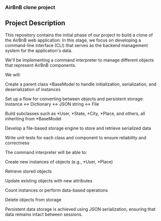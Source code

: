 ### AirBnB clone project

## Project Description

This repository contains the initial phase of our project to build a clone of the AirBnB web application. In this stage, we focus on developing a command-line interface (CLI) that serves as the backend management system for the application's data.

We'll be implementing a command interpreter to manage different objects that represent AirBnB components.

We will:

Create a parent class *BaseModel to handle initialization, serialization, and deserialization of instances

Set up a flow for converting between objects and persistent storage:
Instance ↔ Dictionary ↔ JSON string ↔ File

Build subclasses such as *User, *State, *City, *Place, and others, all inheriting from *BaseModel

Develop a file-based storage engine to store and retrieve serialized data

Write unit tests for each class and component to ensure reliability and correctness


The command interpreter will be able to:

Create new instances of objects (e.g., *User, *Place)

Retrieve stored objects

Update existing objects with new attributes

Count instances or perform data-based operations

Delete objects from storage

Persistent data storage is achieved using JSON serialization, ensuring that data remains intact between sessions.
